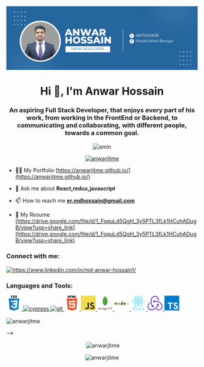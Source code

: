 <img align="center" src="https://github.com/anwarjitme/anwarjitme/blob/main/Anwar%20Hossain.png" alt="logo" />
<h1 align="center">Hi 👋, I'm Anwar Hossain</h1>
<div width="200" align="center"><h3 align="center" >An aspiring Full Stack Developer, that enjoys every part of his work, from working in the FrontEnd or Backend, to communicating and collaborating, with different people, towards a common goal. </h3></div>
<p align="center"> <img align="center" width="400" src="https://media.tenor.com/qJ5evVs-_uUAAAAC/coding.gif" alt="amin" /></p>
<p align="center"> <a href="https://github.com/ryo-ma/github-profile-trophy"><img src="https://github-profile-trophy.vercel.app/?username=anwarjitme" alt="anwarjitme" /></a> </p>

- 👨‍💻 My Portfolio [https://anwarjitme.github.io/](https://anwarjitme.github.io/)

- 💬 Ask me about **React,redux,javascript**

- 📫 How to reach me **er.mdhossain@gmail.com**

- 📄 My Resume [https://drive.google.com/file/d/1_FqquLd5QgH_3y5PTL3fLk1HCuhADugB/view?usp=share_link](https://drive.google.com/file/d/1_FqquLd5QgH_3y5PTL3fLk1HCuhADugB/view?usp=share_link)
<h3 align="left">Connect with me:</h3>
<p align="left">
<a href="https://linkedin.com/in/https://www.linkedin.com/in/md-anwar-hossain1/" target="blank"><img align="center" src="https://raw.githubusercontent.com/rahuldkjain/github-profile-readme-generator/master/src/images/icons/Social/linked-in-alt.svg" alt="https://www.linkedin.com/in/md-anwar-hossain1/" height="30" width="40" /></a>
</p>
<h3 align="left">Languages and Tools:</h3>
<p align="left"> <a href="https://www.w3schools.com/css/" target="_blank" rel="noreferrer"> <img src="https://raw.githubusercontent.com/devicons/devicon/master/icons/css3/css3-original-wordmark.svg" alt="css3" width="40" height="40"/> </a> <a href="https://www.cypress.io" target="_blank" rel="noreferrer"> <img src="https://raw.githubusercontent.com/simple-icons/simple-icons/6e46ec1fc23b60c8fd0d2f2ff46db82e16dbd75f/icons/cypress.svg" alt="cypress" width="40" height="40"/> </a> <a href="https://git-scm.com/" target="_blank" rel="noreferrer"> <img src="https://www.vectorlogo.zone/logos/git-scm/git-scm-icon.svg" alt="git" width="40" height="40"/> </a> <a href="https://www.w3.org/html/" target="_blank" rel="noreferrer"> <img src="https://raw.githubusercontent.com/devicons/devicon/master/icons/html5/html5-original-wordmark.svg" alt="html5" width="40" height="40"/> </a> <a href="https://developer.mozilla.org/en-US/docs/Web/JavaScript" target="_blank" rel="noreferrer"> <img src="https://raw.githubusercontent.com/devicons/devicon/master/icons/javascript/javascript-original.svg" alt="javascript" width="40" height="40"/> </a> <a href="https://www.mongodb.com/" target="_blank" rel="noreferrer"> <img src="https://raw.githubusercontent.com/devicons/devicon/master/icons/mongodb/mongodb-original-wordmark.svg" alt="mongodb" width="40" height="40"/> </a> <a href="https://nodejs.org" target="_blank" rel="noreferrer"> <img src="https://raw.githubusercontent.com/devicons/devicon/master/icons/nodejs/nodejs-original-wordmark.svg" alt="nodejs" width="40" height="40"/> </a> <a href="https://reactjs.org/" target="_blank" rel="noreferrer"> <img src="https://raw.githubusercontent.com/devicons/devicon/master/icons/react/react-original-wordmark.svg" alt="react" width="40" height="40"/> </a> <a href="https://redux.js.org" target="_blank" rel="noreferrer"> <img src="https://raw.githubusercontent.com/devicons/devicon/master/icons/redux/redux-original.svg" alt="redux" width="40" height="40"/> </a> <a href="https://www.typescriptlang.org/" target="_blank" rel="noreferrer"> <img src="https://raw.githubusercontent.com/devicons/devicon/master/icons/typescript/typescript-original.svg" alt="typescript" width="40" height="40"/> </a> </p
<!-- <p align="center" ><img align="center" src="https://github-readme-stats.vercel.app/api/top-langs?username=anwarjitme&show_icons=true&locale=en&layout=compact" alt="anwarjitme" /></p> -->

<p align="center">&nbsp;<img align="center" src="https://github-readme-stats.vercel.app/api?username=anwarjitme&show_icons=true&locale=en" alt="anwarjitme" /></p>

<p align="center"><img align="center" src="https://github-readme-streak-stats.herokuapp.com/?user=anwarjitme&" alt="anwarjitme" /></p>
<!-- <img src="https://github-readme-stats.vercel.app/api?username=anwarjitme&theme=radical" alt="stats" /> -->



<!--
**anwarjitme/anwarjitme** is a ✨ _special_ ✨ repository because its `README.md` (this file) appears on your GitHub profile.

Here are some ideas to get you started:

- 🔭 I’m currently working on ...
- 🌱 I’m currently learning ...
- 👯 I’m looking to collaborate on ...
- 🤔 I’m looking for help with ...
- 💬 Ask me about ...
- 📫 How to reach me: ...
- 😄 Pronouns: ...
- ⚡ Fun fact: ...
-->
